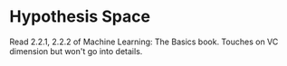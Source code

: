 # Hypothesis Space

Read 2.2.1, 2.2.2 of Machine Learning: The Basics book. Touches on VC dimension
but won't go into details.